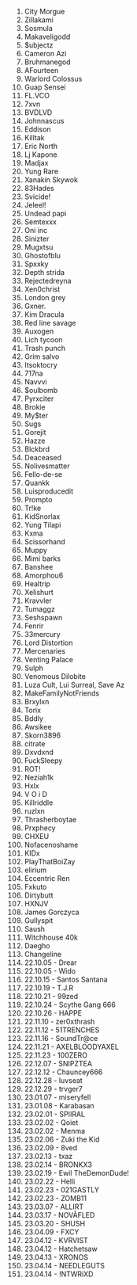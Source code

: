 1. City Morgue
1. Zillakami
1. Sosmula
1. Makaveligodd
1. $ubjectz
1. Cameron Azi
1. Bruhmanegod
1. AFourteen
1. Warlord Colossus
1. Guap Sensei
1. FL.VCO
1. 7xvn
1. BVDLVD
1. Johnnascus
1. Eddison
1. Killtak
1. Eric North
1. Lj Kapone
1. Madjax
1. Yung Rare
1. Xanakin Skywok
1. 83Hades
1. Svicide!
1. Jeleel!
1. Undead papi
1. Semtexxx
1. Oni inc
1. Sinizter
1. Mugxtsu
1. Ghostofblu
1. Spxxky
1. Depth strida
1. Rejectedreyna
1. Xen0christ
1. London grey
1. Gxner.
1. Kim Dracula
1. Red line savage
1. Auxogen
1. Lich tycoon
1. Trash punch
1. Grim salvo
1. Itsoktocry
1. 717na
1. Navvvi
1. $oulbomb
1. Pyrxciter
1. Brokie
1. My$ter
1. Sugs
1. Gorejit
1. Hazze
1. Blckbrd
1. Deaceased
1. Nolivesmatter
1. Fello-de-se
1. Quankk
1. Luisproducedit
1. Prompto
1. Tr!ke
1. KidSnorlax
1. Yung Tilapi
1. Kxma
1. Scissorhand
1. Muppy
1. Mimi barks
1. Banshee
1. Amorphou6
1. Healtrip
1. Xelishurt
1. Kravvler
1. Tumaggz
1. Seshspawn
1. Fenrir
1. 33mercury
1. Lord Distortion
1. Mercenaries
1. Venting Palace
1. Sulph
1. Venomous Dilobite
1. Luza Cult, Lui Surreal, Save Az
1. MakeFamilyNotFriends
1. Brxylxn
1. Torix
1. Bddly
1. Awsikee
1. Skorn3896
1. citrate
1. Dxvdxnd
1. FuckSleepy
1. ROT!
1. Neziah1k
1. Hxlx
1. V O i D
1. Killriddle
1. ruzlxn
1. Thrasherboytae
1. Prxphecy
1. CHXEU
1. Nofacenoshame
1. KIDx
1. PlayThatBoiZay
1. elirium
1. Eccentric Ren
1. Fxkuto
1. Dirtybutt
1. HXNJV
1. James Gorczyca
1. Gullyspit
1. Saush
1. Witchhouse 40k
1. Daegho
1. Changeline
1. 22.10.05 - Drear
1. 22.10.05 - Wido
1. 22.10.15 - Santos Santana
1. 22.10.19 - T.J.R
1. 22.10.21 - 99zed
1. 22.10.24 - Scythe Gang 666
1. 22.10.26 - HAPPE
1. 22.11.10 - zer0xthrash
1. 22.11.12 - 51TRENCHES
1. 22.11.16 - SoundTr@ce
1. 22.11.21 - AXELBLOODYAXEL
1. 22.11.23 - 100ZERO
1. 22.12.07 - SNIPZTEA
1. 22.12.12 - Chauncey666
1. 22.12.28 - luvseat
1. 22.12.29 - trvger7
1. 23.01.07 - miseryfell
1. 23.01.08 - Karabasan
1. 23.02.01 - SPIIRAL
1. 23.02.02 - Qoiet
1. 23.02.02 - Menma
1. 23.02.06 - Zuki the Kid
1. 23.02.09 - 8ved
1. 23.02.13 - txaz
1. 23.02.14 - BRONKX3
1. 23.02.19 - Ewil TheDemonDude!
1. 23.02.22 - Helli
1. 23.02.23 - 021GASTLY
1. 23.02.23 - ZOMB11
1. 23.03.07 - ALLIRT
1. 23.03.17 - NOVÂFLED
1. 23.03.20 - SHUSH
1. 23.04.09 - FXCY
1. 23.04.12 - KVRVIST
1. 23.04.12 - Hatchetsaw
1. 23.04.13 - XRONOS
1. 23.04.14 - NEEDLEGUTS
1. 23.04.14 - !NTWRiXD

